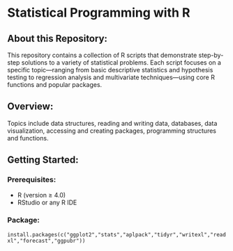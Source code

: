 # Statistical Programming with R

## About this Repository:
This repository contains a collection of R scripts that demonstrate step-by-step solutions to a variety of statistical problems. Each script focuses on a specific topic—ranging from basic descriptive statistics and hypothesis testing to regression analysis and multivariate techniques—using core R functions and popular packages.



## Overview:
Topics include data structures, reading and writing data, databases, data visualization, accessing and creating packages, programming structures and functions.



## Getting Started: 

### Prerequisites:
- R (version ≥ 4.0)
- RStudio or any R IDE

  
### Package: 

`install.packages(c("ggplot2","stats","aplpack","tidyr","writexl","readxl","forecast","ggpubr"))`

